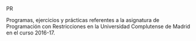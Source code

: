 PR

Programas, ejercicios y prácticas referentes a la asignatura de Programación con Restricciones
en la Universidad Complutense de Madrid en el curso 2016-17.
